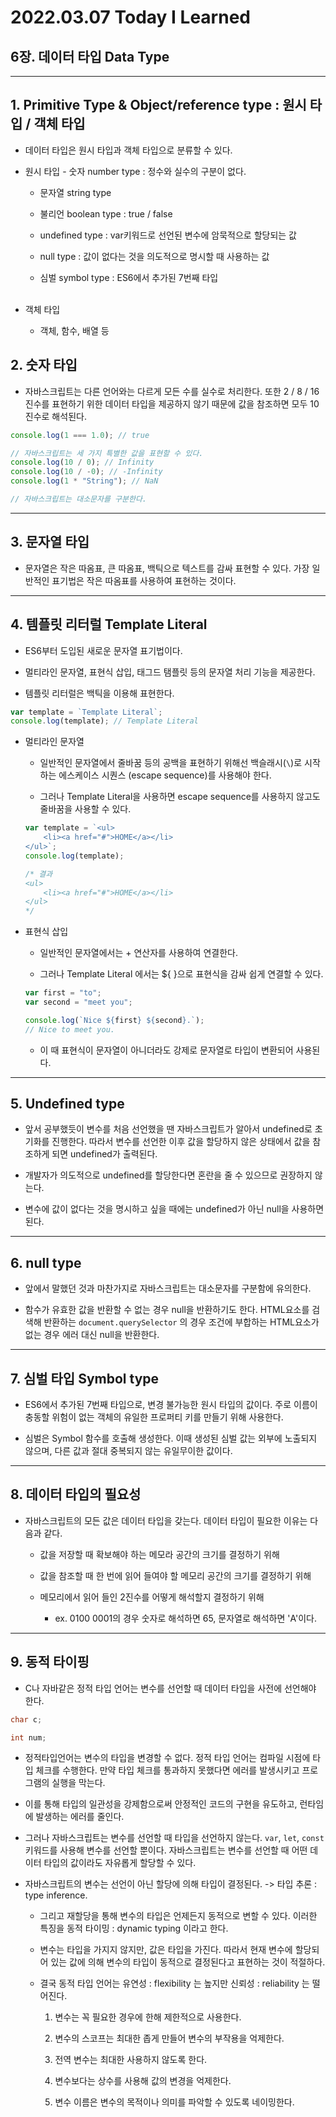 # 2022.03.07 Today I Learned

## 6장. 데이터 타입 Data Type

---

## 1. Primitive Type & Object/reference type : 원시 타입 / 객체 타입

- 데이터 타입은 원시 타입과 객체 타입으로 분류할 수 있다.

- 원시 타입 - 숫자 number type : 정수와 실수의 구분이 없다.

  - 문자열 string type

  - 불리언 boolean type : true / false

  - undefined type : var키워드로 선언된 변수에 암묵적으로 할당되는 값

  - null type : 값이 없다는 것을 의도적으로 명시할 때 사용하는 값

  - 심벌 symbol type : ES6에서 추가된 7번째 타입
    <br></br>

- 객체 타입
  - 객체, 함수, 배열 등

## 2. 숫자 타입

- 자바스크립트는 다른 언어와는 다르게 모든 수를 실수로 처리한다. 또한 2 / 8 / 16진수를 표현하기 위한 데이터 타입을 제공하지 않기 때문에 값을 참조하면 모두 10진수로 해석된다.

```js
console.log(1 === 1.0); // true

// 자바스크립트는 세 가지 특별한 값을 표현할 수 있다.
console.log(10 / 0); // Infinity
console.log(10 / -0); // -Infinity
console.log(1 * "String"); // NaN

// 자바스크립트는 대소문자를 구분한다.
```

---

## 3. 문자열 타입

- 문자열은 작은 따옴표, 큰 따옴표, 백틱으로 텍스트를 감싸 표현할 수 있다. 가장 일반적인 표기법은 작은 따옴표를 사용하여 표현하는 것이다.

---

## 4. 템플릿 리터럴 Template Literal

- ES6부터 도입된 새로운 문자열 표기법이다.

- 멀티라인 문자열, 표현식 삽입, 태그드 탬플릿 등의 문자열 처리 기능을 제공한다.

- 템플릿 리터럴은 백틱을 이용해 표현한다.

```js
var template = `Template Literal`;
console.log(template); // Template Literal
```

- 멀티라인 문자열

  - 일반적인 문자열에서 줄바꿈 등의 공백을 표현하기 위해선 백슬래시(`\`)로 시작하는 에스케이스 시퀀스 (escape sequence)를 사용해야 한다.

  - 그러나 Template Literal을 사용하면 escape sequence를 사용하지 않고도 줄바꿈을 사용할 수 있다.

  ```js
  var template = `<ul>
      <li><a href="#">HOME</a></li>
  </ul>`;
  console.log(template);

  /* 결과
  <ul>
      <li><a href="#">HOME</a></li>
  </ul>
  */
  ```

- 표현식 삽입

  - 일반적인 문자열에서는 + 연산자를 사용하여 연결한다.

  - 그러나 Template Literal 에서는 ${ }으로 표현식을 감싸 쉽게 연결할 수 있다.

  ```js
  var first = "to";
  var second = "meet you";

  console.log(`Nice ${first} ${second}.`);
  // Nice to meet you.
  ```

  - 이 때 표현식이 문자열이 아니더라도 강제로 문자열로 타입이 변환되어 사용된다.

---

## 5. Undefined type

- 앞서 공부했듯이 변수를 처음 선언했을 땐 자바스크립트가 알아서 undefined로 초기화를 진행한다. 따라서 변수를 선언한 이후 값을 할당하지 않은 상태에서 값을 참조하게 되면 undefined가 출력된다.

- 개발자가 의도적으로 undefined를 할당한다면 혼란을 줄 수 있으므로 권장하지 않는다.

- 변수에 값이 없다는 것을 명시하고 싶을 때에는 undefined가 아닌 null을 사용하면 된다.

---

## 6. null type

- 앞에서 말했던 것과 마찬가지로 자바스크립트는 대소문자를 구분함에 유의한다.

- 함수가 유효한 값을 반환할 수 없는 경우 null을 반환하기도 한다. HTML요소를 검색해 반환하는 `document.querySelector` 의 경우 조건에 부합하는 HTML요소가 없는 경우 에러 대신 null을 반환한다.

---

## 7. 심벌 타입 Symbol type

- ES6에서 추가된 7번째 타입으로, 변경 불가능한 원시 타입의 값이다. 주로 이름이 충동할 위험이 없는 객체의 유일한 프로퍼티 키를 만들기 위해 사용한다.

- 심벌은 Symbol 함수를 호출해 생성한다. 이때 생성된 심벌 값는 외부에 노출되지 않으며, 다른 값과 절대 중복되지 않는 유일무이한 값이다.

---

## 8. 데이터 타입의 필요성

- 자바스크립트의 모든 값은 데이터 타입을 갖는다. 데이터 타입이 필요한 이유는 다음과 같다.

  - 값을 저장할 때 확보해야 하는 메모라 공간의 크기를 결정하기 위해

  - 값을 참조할 때 한 번에 읽어 들여야 할 메모리 공간의 크기를 결정하기 위해

  - 메모리에서 읽어 들인 2진수를 어떻게 해석할지 결정하기 위해
    - ex. 0100 0001의 경우 숫자로 해석하면 65, 문자열로 해석하면 'A'이다.

---

## 9. 동적 타이핑

- C나 자바같은 정적 타입 언어는 변수를 선언할 때 데이터 타입을 사전에 선언해야 한다.

```c
char c;
```

```java
int num;
```

- 정적타입언어는 변수의 타입을 변경할 수 없다. 정적 타입 언어는 컴파일 시점에 타입 체크를 수행한다. 만약 타입 체크를 통과하지 못했다면 에러를 발생시키고 프로그램의 실행을 막는다.

- 이를 통해 타입의 일관성을 강제함으로써 안정적인 코드의 구현을 유도하고, 런타임에 발생하는 에러를 줄인다.

- 그러나 자바스크립트는 변수를 선언할 때 타입을 선언하지 않는다. `var`, `let`, `const` 키워드를 사용해 변수를 선언할 뿐이다. 자바스크립트는 변수를 선언할 때 어떤 데이터 타입의 값이라도 자유롭게 할당할 수 있다.

- 자바스크립트의 변수는 선언이 아닌 할당에 의해 타입이 결정된다. -> 타입 추론 : type inference.

  - 그리고 재할당을 통해 변수의 타입은 언제든지 동적으로 변할 수 있다. 이러한 특징을 동적 타이밍 : dynamic typing 이라고 한다.

  - 변수는 타입을 가지지 않지만, 값은 타입을 가진다. 따라서 현재 변수에 할당되어 있는 값에 의해 변수의 타입이 동적으로 결정된다고 표현하는 것이 적절하다.

  - 결국 동적 타입 언어는 유연성 : flexibility 는 높지만 신뢰성 : reliability 는 떨어진다.

    1. 변수는 꼭 필요한 경우에 한해 제한적으로 사용한다.

    2. 변수의 스코프는 최대한 좁게 만들어 변수의 부작용을 억제한다.

    3. 전역 변수는 최대한 사용하지 않도록 한다.

    4. 변수보다는 상수를 사용해 값의 변경을 억제한다.

    5. 변수 이름은 변수의 목적이나 의미를 파악할 수 있도록 네이밍한다.
